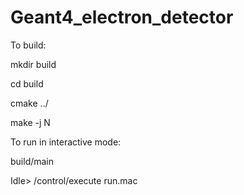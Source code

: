# Geant4_electron_detector

To build:

mkdir build

cd build

cmake ../

make -j N


To run in interactive mode:

build/main

Idle> /control/execute run.mac
